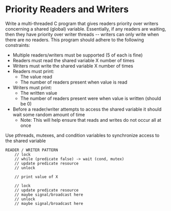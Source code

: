 # Priority Readers and Writers

Write a multi-threaded C program that gives readers priority over writers concerning a shared (global) variable. Essentially, if any readers are waiting, then they have priority over writer threads -- writers can only write when there are no readers. This program should adhere to the following constraints:

- Multiple readers/writers must be supported (5 of each is fine)
- Readers must read the shared variable X number of times
- Writers must write the shared variable X number of times
- Readers must print:
    - The value read
    - The number of readers present when value is read
- Writers must print:
    - The written value
    - The number of readers present were when value is written (should be 0)
- Before a reader/writer attempts to access the shared variable it should wait some random amount of time
    - Note: This will help ensure that reads and writes do not occur all at once

Use pthreads, mutexes, and condition variables to synchronize access to the shared variable


```
READER / WRITER PATTERN
    // lock
    // while (predicate false) -> wait (cond, mutex)
    // update predicate resource
    // unlock

    // print value of X

    // lock
    // update predicate resource
    // maybe signal/broadcast here
    // unlock
    // maybe signal/broadcast here
```